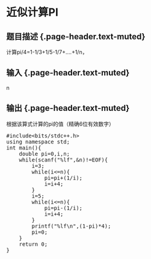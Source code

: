# 近似计算PI

## 题目描述 {.page-header.text-muted}

<div class="content">
  计算pi/4=1-1/3+1/5-1/7+&#8230;.+1/n，
</div>

## 输入 {.page-header.text-muted}

<div class="content">
  n
</div>

## 输出 {.page-header.text-muted}

<div class="content">
  根据该算式计算的pi的值（精确6位有效数字）
</div>

<pre class="EnlighterJSRAW" data-enlighter-language="cpp">#include&lt;bits/stdc++.h&gt;
using namespace std;
int main(){
    double pi=0,i,n;
    while(scanf("%lf",&n)!=EOF){
        i=3;
        while(i&lt;=n){
            pi=pi+(1/i);
            i=i+4;
        }
        i=5;
        while(i&lt;=n){
            pi=pi-(1/i);
            i=i+4;
        }
        printf("%lf\n",(1-pi)*4);
        pi=0;
    }
    return 0;
}</pre>

&nbsp;
